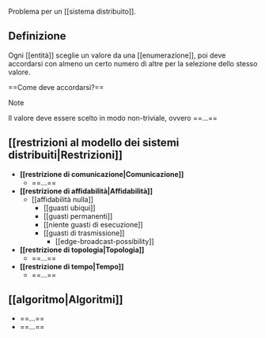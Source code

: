 Problema per un [[sistema distribuito]].

## Definizione

Ogni [[entità]] sceglie un valore da una [[enumerazione]], poi deve accordarsi con almeno un certo numero di altre per la selezione dello stesso valore.

==Come deve accordarsi?==

> [!Note]
> Il valore deve essere scelto in modo non-triviale, ovvero ==...==

## [[restrizioni al modello dei sistemi distribuiti|Restrizioni]]

- **[[restrizione di comunicazione|Comunicazione]]**
	- ==...==
- **[[restrizione di affidabilità|Affidabilità]]**
	- [[affidabilità nulla]]
		- [[guasti ubiqui]]
		- [[guasti permanenti]]
		- [[niente guasti di esecuzione]]
		- [[guasti di trasmissione]]
			- [[edge-broadcast-possibility]]
- **[[restrizione di topologia|Topologia]]**
	- ==...==
- **[[restrizione di tempo|Tempo]]**
	- ==...==

## [[algoritmo|Algoritmi]]

- ==...==
- ==...==
